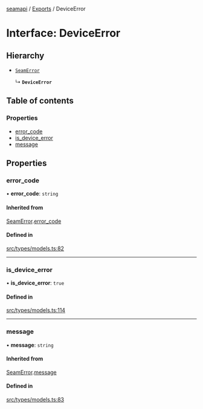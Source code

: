 [seamapi](../README.md) / [Exports](../modules.md) / DeviceError

# Interface: DeviceError

## Hierarchy

- [`SeamError`](SeamError.md)

  ↳ **`DeviceError`**

## Table of contents

### Properties

- [error\_code](DeviceError.md#error_code)
- [is\_device\_error](DeviceError.md#is_device_error)
- [message](DeviceError.md#message)

## Properties

### error\_code

• **error\_code**: `string`

#### Inherited from

[SeamError](SeamError.md).[error_code](SeamError.md#error_code)

#### Defined in

[src/types/models.ts:82](https://github.com/seamapi/javascript/blob/main/src/types/models.ts#L82)

___

### is\_device\_error

• **is\_device\_error**: ``true``

#### Defined in

[src/types/models.ts:114](https://github.com/seamapi/javascript/blob/main/src/types/models.ts#L114)

___

### message

• **message**: `string`

#### Inherited from

[SeamError](SeamError.md).[message](SeamError.md#message)

#### Defined in

[src/types/models.ts:83](https://github.com/seamapi/javascript/blob/main/src/types/models.ts#L83)
